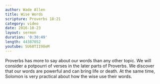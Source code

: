 ```yaml
---
author: Wade Allen
title: Wise Words
scripture: Proverbs 18:21
category: video
date: 2016-10-23
layout: sermon
duration: '0:30:49' 
length: 44387052
youtube: SU68TII98eM
---
```


Proverbs has more to say about our words than any other topic. We will consider a potpourri of verses in the later parts of Proverbs. We discover that our words are powerful and can bring life or death. At the same time, Solomon is very practical about how the wise use their words.
